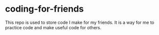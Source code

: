 # coding-for-friends

This repo is used to store code I make for my friends. It is a way for me to practice code and make useful code for others.
